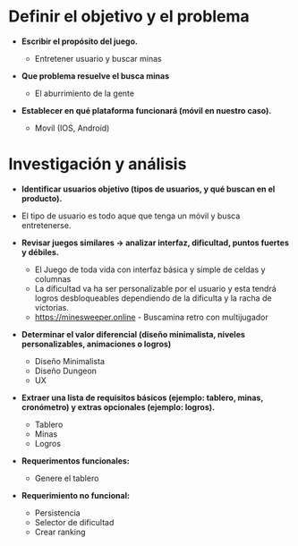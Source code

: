 # Definir el objetivo y el problema

- **Escribir el propósito del juego.**
  - Entretener usuario y buscar minas

- **Que problema resuelve el busca minas**
  - El aburrimiento de la gente

- **Establecer en qué plataforma funcionará (móvil en nuestro caso).**
  - Movil (IOS, Android)


# Investigación y análisis

 - **Identificar usuarios objetivo (tipos de usuarios, y qué buscan en el producto).**
  - El tipo de usuario es todo aque que tenga un móvil y busca entretenerse.


- **Revisar juegos similares → analizar interfaz, dificultad, puntos fuertes y débiles.** 
  - El Juego de toda vida con interfaz básica y simple de celdas y columnas
  - La dificultad va ha ser personalizable por el usuario y esta tendrá logros desbloqueables dependiendo de la dificulta y la racha de victorias.
  - https://minesweeper.online - Buscamina retro con multijugador

 - **Determinar el valor diferencial (diseño minimalista, niveles personalizables, animaciones o logros)**
   - Diseño Minimalista
   - Diseño Dungeon
   - UX

 - **Extraer una lista de requisitos básicos (ejemplo: tablero, minas, cronómetro) y extras opcionales (ejemplo: logros).**
   - Tablero
   - Minas
   - Logros

 - **Requerimentos funcionales:**
   - Genere el tablero
 
 - **Requerimiento no funcional:**
   - Persistencia
   - Selector de dificultad
   - Crear ranking
